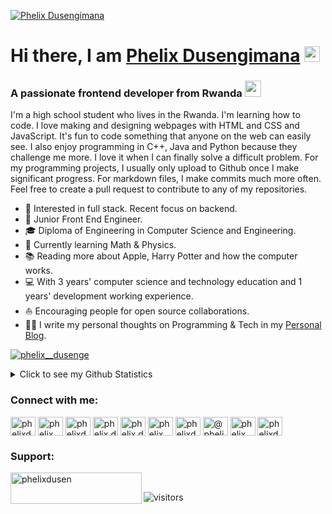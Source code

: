 [<img alt="Phelix Dusengimana" src="https://github.com/phelixdusengimana/phelixdusengimana/blob/main/felixdusengimana.jfif"/>][website]
<h1 align="">Hi there, I am <a href="https://phelixdusengimanaweb.vercel.app/" target="__blank">Phelix Dusengimana</a> <img width="25px" src="https://raw.githubusercontent.com/blackcater/blackcater/master/images/Hi.gif" alt="Hi from Phelix"/></h1>
<h3 align="">A passionate frontend developer from Rwanda <img width="26px" src="https://upload.wikimedia.org/wikipedia/commons/thumb/1/17/Flag_of_Rwanda.svg/1280px-Flag_of_Rwanda.svg.png"/></h3>

<p>I'm a high school student who lives in the Rwanda. I'm learning how to code. I love making and designing webpages with HTML and CSS and JavaScript. It's fun to code something that anyone on the web can easily see. I also enjoy programming in C++, Java and Python because they challenge me more. I love it when I can finally solve a difficult problem. For my programming projects, I usually only upload to Github once I make significant progress. For markdown files, I make commits much more often. Feel free to create a pull request to contribute to any of my repositories.
</p>


- 🧐 Interested in full stack. Recent focus on backend.
- 💼 Junior Front End Engineer.
- 🎓 Diploma of Engineering in Computer Science and Engineering.
- 🌱 Currently learning Math & Physics.
- 📚 Reading more about Apple, Harry Potter and how the computer works.
- 💻 With 3 years' computer science and technology education and 1 years' development working experience.
- ⛵ Encouraging people for open source collaborations.
- ✍🏻 I write my personal thoughts on Programming & Tech in my [Personal Blog][website].


<p align="left"> <a href="https://twitter.com/intent/follow?screen_name=phelix__dusenge" target="blank"><img src="https://img.shields.io/twitter/follow/phelix__dusenge?logo=twitter&style=for-the-badge" alt="phelix__dusenge" /></a> </p>

<details>
  <summary>Click to see my Github Statistics</summary>
  
  ## Statistics
  ![Phelix Dusengimana's GitHub stats](https://github-readme-stats.vercel.app/api?username=phelixdusengimana&show_icons=true&theme=radical)
  [![Top Languages](https://github-readme-stats.vercel.app/api/top-langs/?username=phelixdusengimana&layout=compact)](https://github.com/phelixdusengimana)


</details>


<!-- <a href="https://app.daily.dev/phelixdusengima"><img src="https://api.daily.dev/devcards/25654a37f660408ba0a5c69dc5894a48.png?r=c2r" width="400" alt="Phelix Dusengimana's Dev Card"/></a> -->


<!---
##### My works
- [kinpad][kinpad].
- [Twika][twika]
- [Rconnect][rconnect]
- [Blog][website]
--->

<!--
### Comming Soon
- [Music Box][f]
- [Birthday][n]
- [Yange][b]
- [blogger][n]
-->

<!--
### Spotify Playing 🎧

[![Spotify](https://novatorem.vercel.app/api/spotify)](https://open.spotify.com/user/ubynhnafhcrug30vsvkzp7ec2)
-->

<h3 align="left">Connect with me:</h3>
<p align="left">
<a href="https://dev.to/phelixdusengimana" target="blank"><img align="center" src="https://cdn.jsdelivr.net/npm/simple-icons@3.0.1/icons/dev-dot-to.svg" alt="phelixdusengimana" height="30" width="40" /></a>
<a href="https://twitter.com/intent/follow?screen_name=phelix__dusenge" target="blank"><img align="center" src="https://cdn.jsdelivr.net/npm/simple-icons@3.0.1/icons/twitter.svg" alt="phelix_dusenge" height="30" width="40" /></a>
<a href="https://codesandbox.com/phelixdusengimana" target="blank"><img align="center" src="https://cdn.jsdelivr.net/npm/simple-icons@3.0.1/icons/codesandbox.svg" alt="phelixdusengimana" height="30" width="40" /></a>
<a href="https://fb.com/phelix.dusengimana" target="blank"><img align="center" src="https://cdn.jsdelivr.net/npm/simple-icons@3.0.1/icons/facebook.svg" alt="phelix.dusengimana" height="30" width="40" /></a>
<a href="https://instagram.com/phelix.dusengimana" target="blank"><img align="center" src="https://cdn.jsdelivr.net/npm/simple-icons@3.0.1/icons/instagram.svg" alt="phelix.dusengimana" height="30" width="40" /></a>
<a href="https://dribbble.com/phelix__dusenge" target="blank"><img align="center" src="https://cdn.jsdelivr.net/npm/simple-icons@3.0.1/icons/dribbble.svg" alt="phelix__dusenge" height="30" width="40" /></a>
<a href="https://www.behance.net/phelixdusengi" target="blank"><img align="center" src="https://cdn.jsdelivr.net/npm/simple-icons@3.0.1/icons/behance.svg" alt="phelixdusengi" height="30" width="40" /></a>
<a href="https://medium.com/@phelixdusengimana" target="blank"><img align="center" src="https://cdn.jsdelivr.net/npm/simple-icons@3.0.1/icons/medium.svg" alt="@phelixdusengimana" height="30" width="40" /></a>
<a href="https://www.youtube.com/channel/UCF6UfEmWBL0gUg9cesEQxMw" target="blank"><img align="center" src="https://cdn.jsdelivr.net/npm/simple-icons@3.0.1/icons/youtube.svg" alt="phelix dusengimana" height="30" width="40" /></a>
<a href="https://www.hackerrank.com/phelixdusengima1" target="blank"><img align="center" src="https://cdn.jsdelivr.net/npm/simple-icons@3.0.1/icons/hackerrank.svg" alt="phelixdusengima1" height="30" width="40" /></a>
</p>

<h3 align="left">Support:</h3>
<p><a href="https://www.buymeacoffee.com/phelixdusen"> <img align="left" src="https://cdn.buymeacoffee.com/buttons/v2/default-yellow.png" height="50" width="210" alt="phelixdusen" /></a></p>
<br>

![visitors](https://visitor-badge.laobi.icu/badge?page_id=page.id)

[twitter]: https://twitter.com/phelix__dusenge
[linkedin]: https://www.linkedin.com/in/phelix-dusengimana-70a314201/
[github]: https://github.com/phelixdusengimana/
[codepen]: https://codepen.io/phelixdusengimana
[facebook]: https://www.facebook.com/phelix.dusengimana
[instagram]: https://www.instagram.com/phelix.dusengimana/
[stackoverflow]: https://stackoverflow.com/users/14571843/phelix-dusengimana
[website]: https://phelixdusengimanaweb.vercel.app/
[kinpad]: https://kinpad.netlify.app/
[musicbox]: https://musicbox.netlify.app/
[twika]: https://ao-td.netlify.app
[yange]: https://ao-td.netlify.app
[rconnect]: https://rconnect.netlify.app/start/
[f]: https://
[b]: https://
[n]: https://
